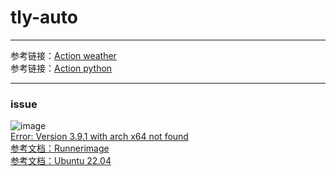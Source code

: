 # tly-auto
---
参考链接：[Action weather](https://blog.csdn.net/qq_40748336/article/details/110749375)<br>
参考链接：[Action python](https://blog.csdn.net/weixin_56760882/article/details/125571075)

----
### issue
![image](https://github.com/the-wackness/tly-auto/assets/65586236/9ccb1ee2-748b-4915-a9a5-58f64a5968d5)<br>
[Error: Version 3.9.1 with arch x64 not found](https://blog.csdn.net/Cosfox/article/details/128281864)<br>
[参考文档：Runnerimage](https://docs.github.com/en/actions/using-github-hosted-runners/about-github-hosted-runners/about-github-hosted-runners)<br>
[参考文档：Ubuntu 22.04](https://github.com/actions/runner-images/blob/main/images/linux/Ubuntu2204-Readme.md)

